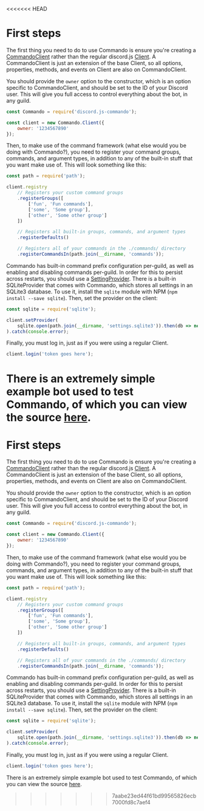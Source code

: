 <<<<<<< HEAD
# First steps
The first thing you need to do to use Commando is ensure you're creating a [CommandoClient](https://discord.js.org/#/docs/commando/master/class/CommandoClient)
rather than the regular discord.js [Client](https://discord.js.org/#/docs/main/master/class/Client).
A CommandoClient is just an extension of the base Client, so all options, properties, methods, and events on Client are also on CommandoClient.

You should provide the `owner` option to the constructor, which is an option specific to CommandoClient, and should be set to the ID of your Discord user.
This will give you full access to control everything about the bot, in any guild.

```javascript
const Commando = require('discord.js-commando');

const client = new Commando.Client({
	owner: '1234567890'
});
```

Then, to make use of the command framework (what else would you be doing with Commando?), you need to register your command groups, commands, and argument types,
in addition to any of the built-in stuff that you want make use of. This will look something like this:

```javascript
const path = require('path');

client.registry
	// Registers your custom command groups
	.registerGroups([
		['fun', 'Fun commands'],
		['some', 'Some group'],
		['other', 'Some other group']
	])

	// Registers all built-in groups, commands, and argument types
	.registerDefaults()

	// Registers all of your commands in the ./commands/ directory
	.registerCommandsIn(path.join(__dirname, 'commands'));
```

Commando has built-in command prefix configuration per-guild, as well as enabling and disabling commands per-guild.
In order for this to persist across restarts, you should use a [SettingProvider](https://discord.js.org/#/docs/commando/master/class/SettingProvider).
There is a built-in SQLiteProvider that comes with Commando, which stores all settings in an SQLite3 database.
To use it, install the `sqlite` module with NPM (`npm install --save sqlite`). Then, set the provider on the client:

```javascript
const sqlite = require('sqlite');

client.setProvider(
	sqlite.open(path.join(__dirname, 'settings.sqlite3')).then(db => new Commando.SQLiteProvider(db))
).catch(console.error);
```

Finally, you must log in, just as if you were using a regular Client.

```javascript
client.login('token goes here');
```

There is an extremely simple example bot used to test Commando, of which you can view the source [here](https://github.com/Gawdl3y/discord.js-commando/tree/master/test).
=======
# First steps
The first thing you need to do to use Commando is ensure you're creating a [CommandoClient](https://discord.js.org/#/docs/commando/master/class/CommandoClient)
rather than the regular discord.js [Client](https://discord.js.org/#/docs/main/master/class/Client).
A CommandoClient is just an extension of the base Client, so all options, properties, methods, and events on Client are also on CommandoClient.

You should provide the `owner` option to the constructor, which is an option specific to CommandoClient, and should be set to the ID of your Discord user.
This will give you full access to control everything about the bot, in any guild.

```javascript
const Commando = require('discord.js-commando');

const client = new Commando.Client({
	owner: '1234567890'
});
```

Then, to make use of the command framework (what else would you be doing with Commando?), you need to register your command groups, commands, and argument types,
in addition to any of the built-in stuff that you want make use of. This will look something like this:

```javascript
const path = require('path');

client.registry
	// Registers your custom command groups
	.registerGroups([
		['fun', 'Fun commands'],
		['some', 'Some group'],
		['other', 'Some other group']
	])

	// Registers all built-in groups, commands, and argument types
	.registerDefaults()

	// Registers all of your commands in the ./commands/ directory
	.registerCommandsIn(path.join(__dirname, 'commands'));
```

Commando has built-in command prefix configuration per-guild, as well as enabling and disabling commands per-guild.
In order for this to persist across restarts, you should use a [SettingProvider](https://discord.js.org/#/docs/commando/master/class/SettingProvider).
There is a built-in SQLiteProvider that comes with Commando, which stores all settings in an SQLite3 database.
To use it, install the `sqlite` module with NPM (`npm install --save sqlite`). Then, set the provider on the client:

```javascript
const sqlite = require('sqlite');

client.setProvider(
	sqlite.open(path.join(__dirname, 'settings.sqlite3')).then(db => new Commando.SQLiteProvider(db))
).catch(console.error);
```

Finally, you must log in, just as if you were using a regular Client.

```javascript
client.login('token goes here');
```

There is an extremely simple example bot used to test Commando, of which you can view the source [here](https://github.com/Gawdl3y/discord.js-commando/tree/master/test).
>>>>>>> 7aabe23ed44f61bd99565826ecb7000fd8c7aef4

